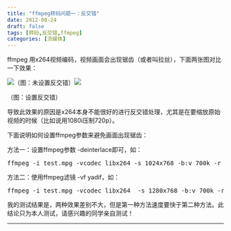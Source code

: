 ```yaml
---
title: "ffmpeg转码问题一：反交错"
date: 2012-08-24
draft: false
tags: [转码,反交错,ffmpeg]
categories: [流媒体]
---
```


ffmpeg 用x264视频编码，视频画面会出现锯齿（或者叫拉丝），下面两张图对比一下效果：

![](/Content/attached/image/20120824/v3lad5fe_nyc.jpg)（图：未设置反交错）![](/Content/attached/image/20120824/cqkotbjk_dvt.jpg) 

（图：设置反交错）

导致此效果的原因是x264本身不能很好的进行反交错处理，尤其是在要缩放原始视频的时候（比如说用1080i压制720p）。

下面说明如何设置ffmpeg参数来避免画面出现锯齿：

方法一：设置ffmpeg参数 -deinterlace即可，如：




<pre>ffmpeg -i test.mpg -vcodec libx264 -s 1024x768 -b:v 700k -r 25 -deinterlace -acodec libmp3lame -ar 22050 -f flv -y test.flv</pre>

方法二：使用ffmpeg滤镜 -vf yadif，如：





<pre>ffmpeg -i test.mpg -vcodec libx264  -s 1280x768 -b:v 700k -r 25 -vf yadif -acodec libmp3lame -ar 22050 -f flv -y test.flv</pre>

我的测试结果是，两种效果差别不大，但是第一种方法速度要快于第二种方法。此结论只为本人测试，请感兴趣的同学亲自测试！

 
- - -
 